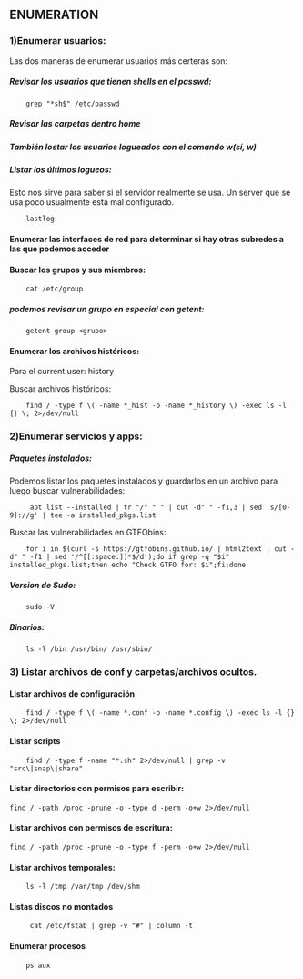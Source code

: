 ## ENUMERATION

### 1)Enumerar usuarios:
Las dos maneras de enumerar usuarios más certeras son:
##### Revisar los usuarios que tienen shells en el passwd:
        
        grep "*sh$" /etc/passwd

##### Revisar las carpetas dentro home

##### También lostar los usuarios logueados con el comando w(sí, w)

##### Listar los últimos logueos:
Esto nos sirve para saber si el servidor realmente se usa. Un server que se usa poco usualmente está mal configurado.

        lastlog

#### Enumerar las interfaces de red para determinar si hay otras subredes a las que podemos acceder

#### Buscar los grupos y sus miembros:

        cat /etc/group
##### podemos revisar un grupo en especial con getent:
        getent group <grupo>

#### Enumerar los archivos históricos:
Para el current user:
        history

Buscar archivos históricos:

        find / -type f \( -name *_hist -o -name *_history \) -exec ls -l {} \; 2>/dev/null



### 2)Enumerar servicios y apps:

##### Paquetes instalados:

Podemos listar los paquetes instalados y guardarlos en un archivo para luego buscar vulnerabilidades:

         apt list --installed | tr "/" " " | cut -d" " -f1,3 | sed 's/[0-9]://g' | tee -a installed_pkgs.list

Buscar las vulnerabilidades en GTFObins:

        for i in $(curl -s https://gtfobins.github.io/ | html2text | cut -d" " -f1 | sed '/^[[:space:]]*$/d');do if grep -q "$i" installed_pkgs.list;then echo "Check GTFO for: $i";fi;done     

##### Version de Sudo:

        sudo -V

##### Binarios:

        ls -l /bin /usr/bin/ /usr/sbin/

### 3) Listar archivos de conf y carpetas/archivos ocultos.

#### Listar archivos de configuración

        find / -type f \( -name *.conf -o -name *.config \) -exec ls -l {} \; 2>/dev/null

#### Listar scripts

        find / -type f -name "*.sh" 2>/dev/null | grep -v "src\|snap\|share"

#### Listar directorios con permisos para escribir:

    find / -path /proc -prune -o -type d -perm -o+w 2>/dev/null

#### Listar archivos con permisos de escritura:

    find / -path /proc -prune -o -type f -perm -o+w 2>/dev/null


#### Listar archivos temporales:

        ls -l /tmp /var/tmp /dev/shm

#### Listas discos no montados

         cat /etc/fstab | grep -v "#" | column -t

#### Enumerar procesos

        ps aux




    
